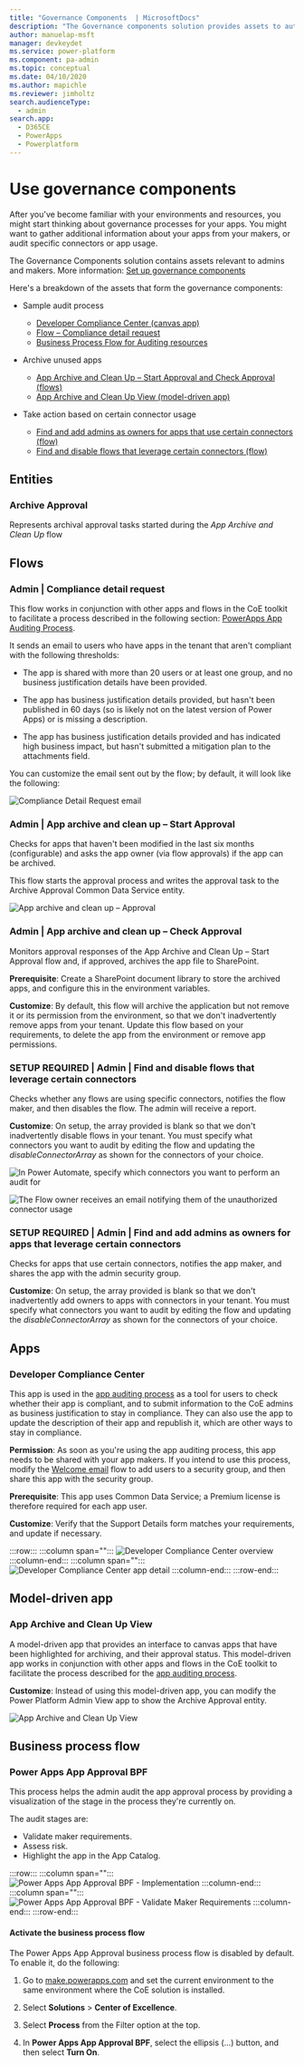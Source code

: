 ```yaml
---
title: "Governance Components  | MicrosoftDocs"
description: "The Governance components solution provides assets to automate common auditing and compliance scenarios."
author: manuelap-msft
manager: devkeydet
ms.service: power-platform
ms.component: pa-admin
ms.topic: conceptual
ms.date: 04/10/2020
ms.author: mapichle
ms.reviewer: jimholtz
search.audienceType: 
  - admin
search.app: 
  - D365CE
  - PowerApps
  - Powerplatform
---
```

# Use governance components

After you've become familiar with your environments and resources, you might start thinking about governance processes for your apps. You might want to gather additional information about your apps from your makers, or audit specific connectors or app usage.

The Governance Components solution contains assets relevant to admins and makers. More information: [Set up governance components](setup-governance-components.md)

Here's a breakdown of the assets that form the governance components:

- Sample audit process
  - [Developer Compliance Center (canvas app)](#apps)
  - [Flow – Compliance detail request](#flows)
  - [Business Process Flow for Auditing resources](#business-process-flow)

- Archive unused apps
  - [App Archive and Clean Up – Start Approval and Check Approval (flows)](#flows)
  - [App Archive and Clean Up View (model-driven app)](#apps)

- Take action based on certain connector usage
  - [Find and add admins as owners for apps that use certain connectors (flow)](#flows)
  - [Find and disable flows that leverage certain connectors (flow)](#flows)

## Entities

### Archive Approval

Represents archival approval tasks started during the *App Archive and Clean Up* flow

## Flows

### Admin \| Compliance detail request

This flow works in conjunction with other apps and flows in the CoE toolkit to facilitate a process described in the following section: [PowerApps App Auditing
Process](example-processes.md).

It sends an email to users who have apps in the tenant that aren't compliant with the following thresholds:

- The app is shared with more than 20 users or at least one group, and no business justification details have been provided.

- The app has business justification details provided, but hasn't been published in 60 days (so is likely not on the latest version of Power Apps) or is missing a description.

- The app has business justification details provided and has indicated high business impact, but hasn't submitted a mitigation plan to the attachments field.

You can customize the email sent out by the flow; by default, it will look like the following:  

![Compliance Detail Request email](media/coe55.png "Compliance Detail Request email")

### Admin \| App archive and clean up – Start Approval

Checks for apps that haven't been modified in the last six months (configurable) and asks the app owner (via flow approvals) if the app can be archived.

This flow starts the approval process and writes the approval task to the Archive Approval Common Data Service entity.

![App archive and clean up – Approval](media/coe58.png "App archive and clean up – Approval")

### Admin \| App archive and clean up – Check Approval

Monitors approval responses of the App Archive and Clean Up – Start Approval flow and, if approved, archives the app file to SharePoint.

**Prerequisite**: Create a SharePoint document library to store the archived apps, and configure this in the environment variables.

**Customize**: By default, this flow will archive the application but not remove it or its permission from the environment, so that we don't inadvertently remove apps from your tenant. Update this flow based on your requirements, to delete the app from the environment or remove app permissions.

### SETUP REQUIRED \| Admin \| Find and disable flows that leverage certain connectors

Checks whether any flows are using specific connectors, notifies the flow maker, and then disables the flow. The admin will receive a report.

**Customize**: On setup, the array provided is blank so that we don't inadvertently disable flows in your tenant. You must specify what connectors you want to audit by editing the flow and updating the *disableConnectorArray* as shown for the connectors of your choice.

![In Power Automate, specify which connectors you want to perform an audit for](media/coe59.png "In Power Automate, specify which connectors you want to perform an audit for")

![The Flow owner receives an email notifying them of the unauthorized connector usage](media/coe60.png "The Flow owner receives an email notifying them of the unauthorized connector usage")

### SETUP REQUIRED \| Admin \| Find and add admins as owners for apps that leverage certain connectors

Checks for apps that use certain connectors, notifies the app maker, and shares the app with the admin security group.

**Customize**: On setup, the array provided is blank so that we don't inadvertently add owners to apps with connectors in your tenant. You must specify what connectors you want to audit by editing the flow and updating the *disableConnectorArray* as shown for the connectors of your choice.  

## Apps

### Developer Compliance Center

This app is used in the [app auditing process](example-processes.md) as a tool for users to check whether their app is compliant, and to submit information to the CoE admins as business justification to stay in compliance. They can also use the app to update the description of their app and republish it, which are other ways to stay in compliance.

**Permission**: As soon as you're using the app auditing process, this app needs to be shared with your app makers. If you intend to use this process, modify the [Welcome email](setup-nurture-components.md) flow to add users to a security group, and then share this app with the security group.

**Prerequisite**: This app uses Common Data Service; a Premium license is therefore required for each app user.

**Customize**: Verify that the Support Details form matches your requirements, and update if necessary.

:::row:::
   :::column span="":::
      ![Developer Compliance Center overview](media/coe56.png "Developer Compliance Center overview")
   :::column-end:::
   :::column span="":::
      ![Developer Compliance Center app detail](media/coe57.png "Developer Compliance Center app detail")
   :::column-end:::
:::row-end:::

## Model-driven app

### App Archive and Clean Up View

A model-driven app that provides an interface to canvas apps that have been highlighted for archiving, and their approval status. This model-driven app works in conjunction with other apps and flows in the CoE toolkit to facilitate the process described for the [app auditing process](example-processes.md).

**Customize**: Instead of using this model-driven app, you can modify the Power Platform Admin View app to show the Archive Approval entity.

![App Archive and Clean Up View](media/coe61.png "App Archive and Clean Up View")

## Business process flow

### Power Apps App Approval BPF

This process helps the admin audit the app approval process by providing a visualization of the stage in the process they're currently on.

The audit stages are:

- Validate maker requirements.
- Assess risk.
- Highlight the app in the App Catalog.

:::row:::
   :::column span="":::
      ![Power Apps App Approval BPF - Implementation](media/coe62.png "Power Apps App Approval BPF - Implementation")
   :::column-end:::
   :::column span="":::
      ![Power Apps App Approval BPF - Validate Maker Requirements](media/coe63.png "Power Apps App Approval BPF - Validate Maker Requirements")
   :::column-end:::
:::row-end:::

#### Activate the business process flow

The Power Apps App Approval business process flow is disabled by default. To enable it, do the following:

1. Go to [make.powerapps.com](<https://make.powerapps.com>) and set the current environment to the same environment where the CoE solution is installed.

1. Select **Solutions** > **Center of Excellence**.

1. Select **Process** from the Filter option at the top.

1. In **Power Apps App Approval BPF**, select the ellipsis (…) button, and then select **Turn On**.
